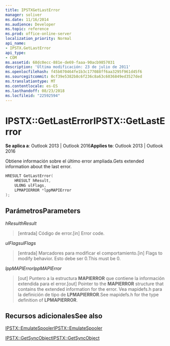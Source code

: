 ```yaml
---
title: IPSTXGetLastError
manager: soliver
ms.date: 11/16/2014
ms.audience: Developer
ms.topic: reference
ms.prod: office-online-server
localization_priority: Normal
api_name:
- IPSTX.GetLastError
api_type:
- COM
ms.assetid: 68dc0ecc-881e-de69-faaa-90acb9857031
description: 'Última modificación: 23 de julio de 2011'
ms.openlocfilehash: f45b070464fe1b3c177088ff6aa3295f961d45f6
ms.sourcegitcommit: 0cf39e5382b8c6f236c8a63c6036849ed3527ded
ms.translationtype: MT
ms.contentlocale: es-ES
ms.lasthandoff: 08/23/2018
ms.locfileid: "22592594"
---
```

# <a name="ipstxgetlasterror"></a><span data-ttu-id="830f2-103">IPSTX::GetLastError</span><span class="sxs-lookup"><span data-stu-id="830f2-103">IPSTX::GetLastError</span></span>

  
  
<span data-ttu-id="830f2-104">**Se aplica a**: Outlook 2013 | Outlook 2016</span><span class="sxs-lookup"><span data-stu-id="830f2-104">**Applies to**: Outlook 2013 | Outlook 2016</span></span> 
  
<span data-ttu-id="830f2-105">Obtiene información sobre el último error ampliada.</span><span class="sxs-lookup"><span data-stu-id="830f2-105">Gets extended information about the last error.</span></span>
  
```cpp
HRESULT GetLastError( 
    HRESULT hResult, 
    ULONG ulFlags, 
    LPMAPIERROR *lppMAPIError 
);
```

## <a name="parameters"></a><span data-ttu-id="830f2-106">Parámetros</span><span class="sxs-lookup"><span data-stu-id="830f2-106">Parameters</span></span>

 <span data-ttu-id="830f2-107">_hResult_</span><span class="sxs-lookup"><span data-stu-id="830f2-107">_hResult_</span></span>
  
>  <span data-ttu-id="830f2-108">[entrada] Código de error.</span><span class="sxs-lookup"><span data-stu-id="830f2-108">[in] Error code.</span></span> 
    
 <span data-ttu-id="830f2-109">_ulFlags_</span><span class="sxs-lookup"><span data-stu-id="830f2-109">_ulFlags_</span></span>
  
>  <span data-ttu-id="830f2-110">[entrada] Marcadores para modificar el comportamiento.</span><span class="sxs-lookup"><span data-stu-id="830f2-110">[in] Flags to modify behavior.</span></span> <span data-ttu-id="830f2-111">Esto debe ser 0.</span><span class="sxs-lookup"><span data-stu-id="830f2-111">This must be 0.</span></span> 
    
 <span data-ttu-id="830f2-112">_lppMAPIError_</span><span class="sxs-lookup"><span data-stu-id="830f2-112">_lppMAPIError_</span></span>
  
>  <span data-ttu-id="830f2-113">[out] Puntero a la estructura **MAPIERROR** que contiene la información extendida para el error.</span><span class="sxs-lookup"><span data-stu-id="830f2-113">[out] Pointer to the **MAPIERROR** structure that contains the extended information for the error.</span></span> <span data-ttu-id="830f2-114">Vea mapidefs.h para la definición de tipo de **LPMAPIERROR**.</span><span class="sxs-lookup"><span data-stu-id="830f2-114">See mapidefs.h for the type definition of **LPMAPIERROR**.</span></span> 
    
## <a name="see-also"></a><span data-ttu-id="830f2-115">Recursos adicionales</span><span class="sxs-lookup"><span data-stu-id="830f2-115">See also</span></span>



[<span data-ttu-id="830f2-116">IPSTX::EmulateSpooler</span><span class="sxs-lookup"><span data-stu-id="830f2-116">IPSTX::EmulateSpooler</span></span>](ipstx-emulatespooler.md)
  
[<span data-ttu-id="830f2-117">IPSTX::GetSyncObject</span><span class="sxs-lookup"><span data-stu-id="830f2-117">IPSTX::GetSyncObject</span></span>](ipstx-getsyncobject.md)

